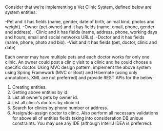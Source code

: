 Consider that we’re implementing a Vet Clinic System, defined below are system entities:

-Pet and it has fields (name, gender, date of birth, animal kind, photos and weight).
-Owner (pet owner) and it has fields (name, email, phone, gender and address).
-Clinic and it has fields (name, address, phone, working days and hours, email and social networks URLs).
-Doctor and it has fields (name, phone, photo and bio).
-Visit and it has fields (pet, doctor, clinic and date)

Each owner may have multiple pets and each doctor works for only one clinic.
An owner could post a clinic visit to a clinic and he could choose a specific doctor.
Using MVC design pattern, implement the above system using Spring Framework (MVC or Boot) and Hibernate (using only annotations, XML are not preferred) and provide REST APIs for the below:
1.	Creating entities.
2.	Getting above entities by id.
3.	List all owner’s pets by owner id.
4.	List all clinic’s doctors by clinic id.
5.	Search for clinics by phone number or address.
6.	Assign/de-assign doctor to clinic.
Also perform all necessary validations for above all of entities fields taking into consideration DB unique constraints. You may use any IDE (although IntelliJ IDEA is preferred).

